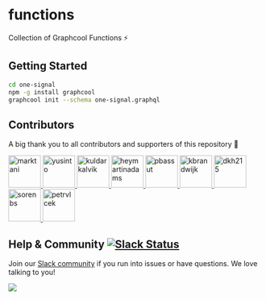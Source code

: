 # functions

Collection of Graphcool Functions ⚡️

## Getting Started

```sh
cd one-signal
npm -g install graphcool
graphcool init --schema one-signal.graphql
```

## Contributors

A big thank you to all contributors and supporters of this repository 💚

<a href="https://github.com/marktani/" target="_blank">
  <img src="https://github.com/marktani.png?size=64" width="64" height="64" alt="marktani">
</a>
<a href="https://github.com/yusinto/" target="_blank">
  <img src="https://github.com/yusinto.png?size=64" width="64" height="64" alt="yusinto">
</a>
<a href="https://github.com/kuldarkalvik/" target="_blank">
  <img src="https://github.com/kuldarkalvik.png?size=64" width="64" height="64" alt="kuldarkalvik">
</a>
<a href="https://github.com/heymartinadams/" target="_blank">
  <img src="https://github.com/heymartinadams.png?size=64" width="64" height="64" alt="heymartinadams">
</a>
<a href="https://github.com/pbassut/" target="_blank">
  <img src="https://github.com/pbassut.png?size=64" width="64" height="64" alt="pbassut">
</a>
<a href="https://github.com/kbrandwijk/" target="_blank">
  <img src="https://github.com/kbrandwijk.png?size=64" width="64" height="64" alt="kbrandwijk">
</a>
<a href="https://github.com/dkh215/" target="_blank">
  <img src="https://github.com/dkh215.png?size=64" width="64" height="64" alt="dkh215">
</a>
<a href="https://github.com/sorenbs/" target="_blank">
  <img src="https://github.com/sorenbs.png?size=64" width="64" height="64" alt="sorenbs">
</a>
<a href="https://github.com/petrvlcek/" target="_blank">
  <img src="https://github.com/petrvlcek.png?size=64" width="64" height="64" alt="petrvlcek">
</a>

## Help & Community [![Slack Status](https://slack.graph.cool/badge.svg)](https://slack.graph.cool)

Join our [Slack community](http://slack.graph.cool/) if you run into issues or have questions. We love talking to you!

![](http://i.imgur.com/5RHR6Ku.png)
